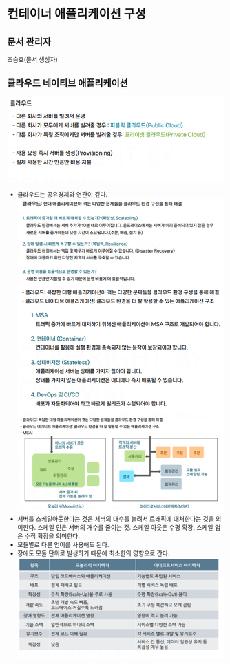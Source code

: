 # 컨테이너 애플리케이션 구성

## 문서 관리자

조승효(문서 생성자)

## 클라우드 네이티브 애플리케이션

![](./img/클라우드정의.png)

- 클라우드는 공유경제와 연관이 깊다.
  ![](./img/클라우드가해결하는문제.png)
  ![](./img/클라우드네이티브.png)
  ![](./img/MSA1.png)
- 서버를 스케일아웃한다는 것은 서버의 대수를 늘려서 트래픽에 대처한다는 것을 의미한다. 스케일 인은 서버의 개수를 줄이는 것. 스케일 아웃은 수평 확장, 스케일 업은 수직 확장을 의미한다.
- 모듈별로 다른 언어를 사용해도 된다.
- 장애도 모듈 단위로 발생하기 때문에 최소한의 영향으로 간다.
  ![](./img/MSA2.png)

